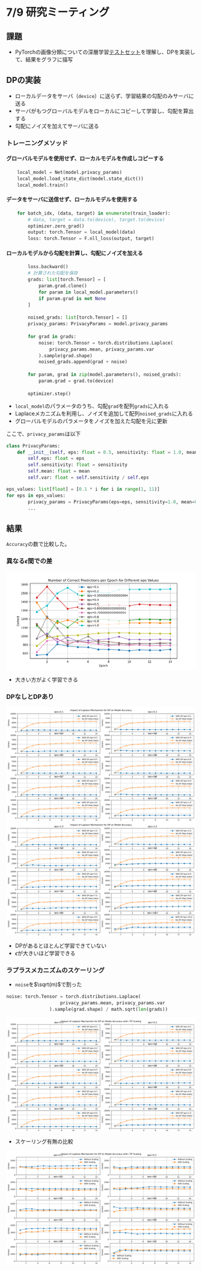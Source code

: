 # 7/9 研究ミーティング

## 課題

- PyTorchの画像分類についての深層学習[テストセット](https://github.com/pytorch/examples/blob/main/mnist/main.py)を理解し、DPを実装して、結果をグラフに描写

## DPの実装

- ローカルデータをサーバ（`device`）に送らず、学習結果の勾配のみサーバに送る
- サーバがもつグローバルモデルをローカルにコピーして学習し、勾配を算出する
- 勾配にノイズを加えてサーバに送る

### トレーニングメソッド

#### グローバルモデルを使用せず、ローカルモデルを作成しコピーする

```python
    local_model = Net(model.privacy_params)
    local_model.load_state_dict(model.state_dict())
    local_model.train()
```

#### データをサーバに送信せず、ローカルモデルを使用する

```python
    for batch_idx, (data, target) in enumerate(train_loader):
        # data, target = data.to(device), target.to(device)
        optimizer.zero_grad()
        output: torch.Tensor = local_model(data)
        loss: torch.Tensor = F.nll_loss(output, target)
```

#### ローカルモデルから勾配を計算し、勾配にノイズを加える

```python
        loss.backward()
        # 計算された勾配を保存
        grads: list[torch.Tensor] = [
            param.grad.clone()
            for param in local_model.parameters()
            if param.grad is not None
        ]

        noised_grads: list[torch.Tensor] = []
        privacy_params: PrivacyParams = model.privacy_params

        for grad in grads:
            noise: torch.Tensor = torch.distributions.Laplace(
                privacy_params.mean, privacy_params.var
            ).sample(grad.shape)
            noised_grads.append(grad + noise)

        for param, grad in zip(model.parameters(), noised_grads):
            param.grad = grad.to(device)
        
        optimizer.step()
```

- `local_model`のパラメータのうち、勾配`grad`を配列`grads`に入れる
- Laplaceメカニズムを利用し、ノイズを追加して配列`noised_grads`に入れる
- グローバルモデルのパラメータをノイズを加えた勾配を元に更新
  
ここで、`privacy_params`は以下

```python
class PrivacyParams:
    def __init__(self, eps: float = 0.5, sensitivity: float = 1.0, mean: float = 0):
        self.eps: float = eps
        self.sensitivity: float = sensitivity
        self.mean: float = mean
        self.var: float = self.sensitivity / self.eps
```

```python
eps_values: list[float] = [0.1 * i for i in range(1, 11)]
for eps in eps_values:
        privacy_params = PrivacyParams(eps=eps, sensitivity=1.0, mean=0)
        ...
```

## 結果

`Accuracy`の数で比較した。

### 異なる$\epsilon$間での差

![epsilon_diff](../figures/Figure_1.png "ep_diff")

- 大きい方がよく学習できる

### DPなしとDPあり

![withDP_withoutDP](../figures/Figure_4.png "DP_diff")
![withDP_withoutDP2](../figures/Figure_6.png "DP_diff2")

- DPがあるとほとんど学習できていない
- $\epsilon$が大きいほど学習できる

### ラプラスメカニズムのスケーリング

- `noise`を$\sqrt(m)$で割った

```python
noise: torch.Tensor = torch.distributions.Laplace(
                    privacy_params.mean, privacy_params.var
                ).sample(grad.shape) / math.sqrt(len(grads))
```

![scaling](../figures/Figure_7.png "scaling")

- スケーリング有無の比較

![scaling](../figures/Figure_9.png "scaling")